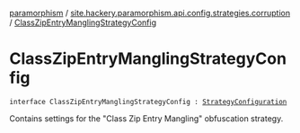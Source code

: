 [paramorphism](../index.md) / [site.hackery.paramorphism.api.config.strategies.corruption](index.md) / [ClassZipEntryManglingStrategyConfig](./-class-zip-entry-mangling-strategy-config.md)

# ClassZipEntryManglingStrategyConfig

`interface ClassZipEntryManglingStrategyConfig : `[`StrategyConfiguration`](../site.hackery.paramorphism.api.config/-strategy-configuration/index.md)

Contains settings for the "Class Zip Entry Mangling" obfuscation strategy.

